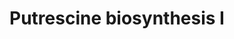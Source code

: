 ---
annotations:
- id: PW:0000226
  parent: regulatory pathway
  type: Pathway Ontology
  value: putrescine metabolic pathway
authors:
- Anwesha
- Lindarieswijk
- Eweitz
description: This event has been computationally inferred from an event that has been
  demonstrated in another species.<p>The inference is based on Ensembl Compara orthology
  projection. Briefly, reactions for which all involved PhysicalEntities (in input,
  output and catalyst) have a mapped ortholog or paralog are inferred to the other
  species. High-level events are also inferred for these events to allow for easier
  navigation.<p>Details of projection methods and parameters may be found <a href="/projection.html">here.</a><p>  Source:[http://plantreactome.gramene.org/
  Plant Reactome].
last-edited: 2021-05-25
organisms:
- Arabidopsis thaliana
redirect_from:
- /index.php/Pathway:WP3028
- /instance/WP3028
revision: null
schema-jsonld:
- '@context': https://schema.org/
  '@id': https://wikipathways.github.io/pathways/WP3028.html
  '@type': Dataset
  creator:
    '@type': Organization
    name: WikiPathways
  description: This event has been computationally inferred from an event that has
    been demonstrated in another species.<p>The inference is based on Ensembl Compara
    orthology projection. Briefly, reactions for which all involved PhysicalEntities
    (in input, output and catalyst) have a mapped ortholog or paralog are inferred
    to the other species. High-level events are also inferred for these events to
    allow for easier navigation.<p>Details of projection methods and parameters may
    be found <a href="/projection.html">here.</a><p>  Source:[http://plantreactome.gramene.org/
    Plant Reactome].
  keywords:
  - (LOC_OS06G04070.1)
  - AGM
  - CO2
  - Homologues of
  - L-Arg
  - decarboxylase
  - protein
  - pyridoxal-dependent
  license: CC0
  name: Putrescine biosynthesis I
seo: CreativeWork
title: Putrescine biosynthesis I
wpid: WP3028
---
